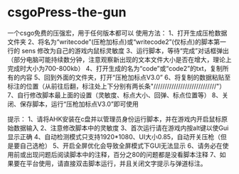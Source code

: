# csgoPress-the-gun
一个csgo免费的压强宏，用于任何版本都可以
使用方法：
1、打开生成压枪数据文件夹
2、将名为“writecode”(压枪加标点)或“writecode2”(仅标点)的脚本第一行的 sens 修改为自己的游戏内鼠标灵敏度
3、运行脚本，等待“完成”对话框弹出（部分电脑可能持续数分钟，注意观察新出现的文本文件大小是否在增大，理论上完成时大小为700-800kb）
4、打开生成的名为“code”或“code2”的txt，复制所有的内容
5、回到外面的文件夹，打开“压枪加标点V3.0”
6、将复制的数据粘贴至标注的位置（从前往后翻，标注处上下分别有两长条"////////////////////////////"）
7、自行修改脚本最上面的设置（灵敏度、标点大小、回弹、标点位置等）
8、关闭、保存脚本，运行“压枪加标点V3.0”即可使用

提示：
1、请将AHK安装在c盘并以管理员身份运行脚本，并在游戏内开启鼠标原始数据输入
2、注意修改脚本中的灵敏度
3、首次运行请在游戏内按alt键以使Gui显示正确
4、自动检测模式只支持1920*1080、UI大小0.85，自动开关压枪（但是要自己选枪）
5、开启全屏优化会导致全屏模式下GUI无法显示
6、请务必在使用前或出现问题后阅读脚本中的注释，百分之80的问题都是没看脚本注释
7、如果要在平台使用，请直接双击脚本运行，并且关闭文字提示与弹道标注。
